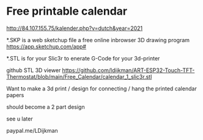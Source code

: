 # Free printable calendar

http://84.107.155.75/kalender.php?v=dutch&year=2021

*.SKP is a web sketchup file a free online inbrowser 3D drawing program https://app.sketchup.com/app#

*.STL is for your Slic3r to enerate G-Code for your 3d-printer

github STL 3D viewer 
https://github.com/ldijkman/ART-ESP32-Touch-TFT-Thermostat/blob/main/Free_Calendar/calendar_1_slic3r.stl



Want to make a 3d print / design for connecting / hang the printed calendar papers

should become  a 2 part design


see u later





 paypal.me/LDijkman
